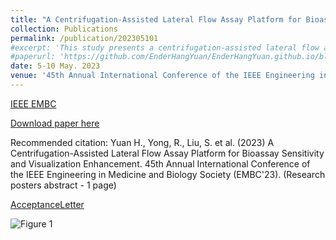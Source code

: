 ```yaml
---
title: "A Centrifugation-Assisted Lateral Flow Assay Platform for Bioassay Sensitivity and Visualization Enhancement"
collection: Publications
permalink: /publication/202305101
#excerpt: 'This study presents a centrifugation-assisted lateral flow assay (CLFA) platform that addresses the limited sensitivity and uncontrollable incubation time of traditional lateral flow assays (LFA). The CLFA platform generates a centrifugal force by controlling the motor to improve the flow rate controllability and optimize incubation time at the test line (T line). As a proof-of-concept, human chorionic gonadotropin (hCG) was chosen for quantification to validate the sensitivity and visualization enhancements. The centrifuged experiment group exhibits better linearity (R2=0.9795) with the logarithm of the concentration (0-2000 mIU/mL) than the uncentrifuged control group. And the T line intensity enhances by an average of 8.23%. Our CLFA platform potentially improves early screening and advances point-of-care testing development.'
#paperurl: 'https://github.com/EnderHangYuan/EnderHangYuan.github.io/blob/master/_publications/Manuscript_1-Page_1522.pdf'
date: 5-10 May. 2023
venue: '45th Annual International Conference of the IEEE Engineering in Medicine and Biology Society (EMBC)'
---
```


[IEEE EMBC](https://embc.embs.org/2023/)

[Download paper here](https://github.com/EnderHangYuan/EnderHangYuan.github.io/blob/master/_publications/Manuscript_1-Page_1522.pdf)

Recommended citation: Yuan H., Yong, R., Liu, S. et al. (2023) A Centrifugation-Assisted Lateral Flow Assay Platform for Bioassay Sensitivity and Visualization Enhancement. 45th Annual International Conference of the IEEE Engineering in Medicine and Biology Society (EMBC'23). (Research posters abstract - 1 page)

[AcceptanceLetter](https://github.com/EnderHangYuan/EnderHangYuan.github.io/blob/master/_publications/EMBC23_AcceptanceLetter_1970_176651.pdf)

![Figure 1](https://github.com/EnderHangYuan/EnderHangYuan.github.io/assets/98693538/8e852ac5-564c-46b5-95b7-539821780078)
